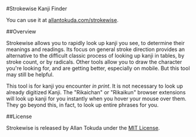 #Strokewise Kanji Finder

You can use it at [allantokuda.com/strokewise](http://www.allantokuda.com/strokewise).

##Overview

Strokewise allows you to rapidly look up kanji you see, to determine their
meanings and readings.  Its focus on general stroke direction provides an
alternative to the difficult classic process of looking up kanji in tables, by
stroke count, or by radicals.  Other tools allow you to draw the character
you're looking for, and are getting better, especially on mobile. But this tool
may still be helpful.

This tool is for kanji you encounter *in print*.  It is not necessary to look
up already digitized Kanji. The "Rikaichan" or "Rikaikun" browser extensions
will look up kanji for you instantly when you hover your mouse over them.  They go beyond this, in fact, to look up entire phrases for you.

##License

Strokewise is released by Allan Tokuda under the
[MIT License](http://opensource.org/licenses/MIT).
